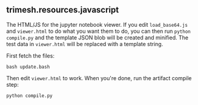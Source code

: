 trimesh.resources.javascript
-------------

The HTML/JS for the jupyter notebook viewer. If you edit `load_base64.js` and `viewer.html` to do what you want them to do, you can then run `python compile.py` and the template JSON blob will be created and minified. The test data in `viewer.html` will be replaced with a template string.

First fetch the files:
```
bash update.bash
```

Then edit `viewer.html` to work. When you're done, run the artifact compile step:
```
python compile.py
```